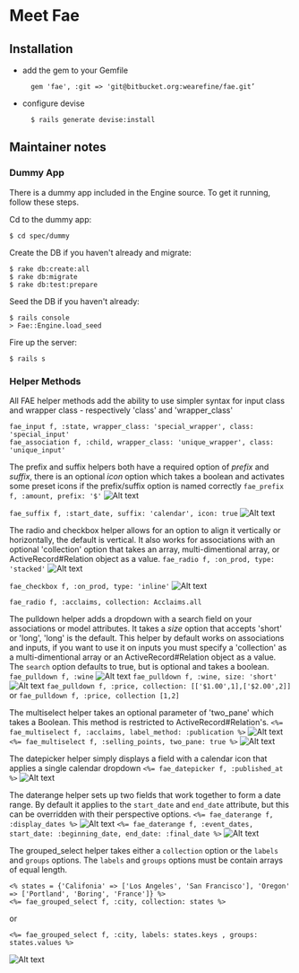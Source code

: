 # Meet Fae

## Installation

* add the gem to your Gemfile

		gem 'fae', :git => 'git@bitbucket.org:wearefine/fae.git’

* configure devise

		$ rails generate devise:install

## Maintainer notes

### Dummy App

There is a dummy app included in the Engine source. To get it running, follow these steps.

Cd to the dummy app:

```
$ cd spec/dummy
```

Create the DB if you haven't already and migrate:

```
$ rake db:create:all
$ rake db:migrate
$ rake db:test:prepare
```

Seed the DB if you haven't already:

```
$ rails console
> Fae::Engine.load_seed
```

Fire up the server:

```
$ rails s
```

### Helper Methods

All FAE helper methods add the ability to use simpler syntax for input class and wrapper class - respectively 'class' and 'wrapper_class'
```
fae_input f, :state, wrapper_class: 'special_wrapper', class: 'special_input'
fae_association f, :child, wrapper_class: 'unique_wrapper', class: 'unique_input'
```

The prefix and suffix helpers both have a required option of *prefix* and *suffix*, there is an optional *icon* option which takes a boolean and activates some preset icons if the prefix/suffix option is named correctly
`fae_prefix f, :amount, prefix: '$'`
![Alt text](http://www.afinesite.com/fae/fae_prefix.jpg)

`fae_suffix f, :start_date, suffix: 'calendar', icon: true`
![Alt text](http://www.afinesite.com/fae/fae_suffix.jpg)

The radio and checkbox helper allows for an option to align it vertically or horizontally, the default is vertical. It also works for associations with an optional 'collection' option that takes an array, multi-dimentional array, or ActiveRecord#Relation object as a value.
`fae_radio f, :on_prod, type: 'stacked'`
![Alt text](http://www.afinesite.com/fae/fae_radio_stacked.png)

`fae_checkbox f, :on_prod, type: 'inline'`
![Alt text](http://www.afinesite.com/fae/fae_radio_inline.png)

`fae_radio f, :acclaims, collection: Acclaims.all`

The pulldown helper adds a dropdown with a search field on your associations or model attributes. It takes a *size* option that accepts 'short' or 'long', 'long' is the default. This helper by default works on associations and inputs, if you want to use it on inputs you must specify a 'collection' as a multi-dimentional array or an ActiveRecord#Relation object as a value. The `search` option defaults to true, but is optional and takes a boolean.
`fae_pulldown f, :wine`
![Alt text](http://www.afinesite.com/fae/long_pulldown.png)
`fae_pulldown f, :wine, size: 'short'`
![Alt text](http://www.afinesite.com/fae/short_pulldown.png)
`fae_pulldown f, :price, collection: [['$1.00',1],['$2.00',2]]` or `fae_pulldown f, :price, collection [1,2]`

The multiselect helper takes an optional parameter of 'two_pane' which takes a Boolean. This method is restricted to ActiveRecord#Relation's.
`<%= fae_multiselect f, :acclaims, label_method: :publication %>`
![Alt text](http://www.afinesite.com/fae/multiselect_dropdown.png)
`<%= fae_multiselect f, :selling_points, two_pane: true %>`
![Alt text](http://www.afinesite.com/fae/multiselect_two_pane.png)

The datepicker helper simply displays a field with a calendar icon that applies a single calendar dropdown
`<%= fae_datepicker f, :published_at %>`
![Alt text](http://www.afinesite.com/fae/datepicker.png)

The daterange helper sets up two fields that work together to form a date range. By default it applies to the `start_date` and `end_date` attribute, but this can be overridden with their perspective options.
`<%= fae_daterange f, :display_dates %>`
![Alt text](http://www.afinesite.com/fae/daterange-default.png)
`<%= fae_daterange f, :event_dates, start_date: :beginning_date, end_date: :final_date %>`
![Alt text](http://www.afinesite.com/fae/daterange-custom.png)

The grouped_select helper takes either a `collection` option or the `labels` and `groups` options. The `labels` and `groups` options must be contain arrays of equal length.
```
<% states = {'Califonia' => ['Los Angeles', 'San Francisco'], 'Oregon' => ['Portland', 'Boring', 'France']} %>
<%= fae_grouped_select f, :city, collection: states %>
```
or
```
<%= fae_grouped_select f, :city, labels: states.keys , groups: states.values %>
```
![Alt text](http://www.afinesite.com/fae/fae_grouped_select.png)








